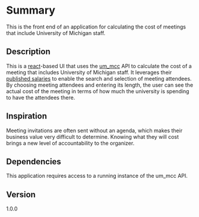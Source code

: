 # Summary

This is the front end of an application for calculating the cost of meetings that include University of Michigan staff.

## Description

This is a [react](https://reactjs.org)-based UI that uses the [um_mcc](https://github.com/whorvath2/um_mcc) API to calculate the cost of a meeting that includes University of Michigan staff. It leverages their [published salaries](https://www.dropbox.com/s/ti4iff026agzpak/salary-disclosure-2022.pdf?dl=0) to enable the search and selection of meeting attendees. By choosing meeting attendees and entering its length, the user can see the actual cost of the meeting in terms of how much the university is spending to have the attendees there.


## Inspiration

Meeting invitations are often sent without an agenda, which makes their business value very difficult to determine. Knowing what they will cost brings a new level of accountability to the organizer.

## Dependencies

This application requires access to a running instance of the um_mcc API.

## Version

1.0.0